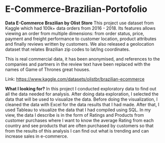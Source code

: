 # E-Commerce-Brazilian-Portofolio

**Data E-Commerce Brazilian by Olist Store**
This project use dataset from Kaggle which had 100k+ data orders from 2016 - 2018. Its features allows viewing an order from multiple dimensions: from order status, price, 
payment and freight performance to customer location, product attributes and finally reviews written by customers. We also released a geolocation dataset that relates 
Brazilian zip codes to lat/lng coordinates.

This is real commercial data, it has been anonymised, and references to the companies and partners in the review text have been replaced with the names of Game of Thrones 
great houses.

Link: https://www.kaggle.com/datasets/olistbr/brazilian-ecommerce

**What I looking for?**
In this project I conducted exploratory data to find out all the data needed for analysis. After doing data exploration, I selected the data that will be used to visualize the 
data. Before doing the visualization, I cleaned the data with Excel for the data results that I had made. After that, I used Tableau to visualize the data that I had compiled 
using SQL. In my view, the data I describe is in the form of Ratings and Products from customer purchases where I want to know the average Rating from each country and see 
products that are often purchased by customers so that from the results of this analysis I can find out what is trending and can increase sales in e-commerce.


